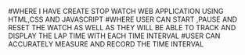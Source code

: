 
#WHERE I HAVE CREATE STOP WATCH WEB APPLICATION USING HTML,CSS AND JAVASCRIPT
#WHERE USER CAN START ,PAUSE AND RESET THE WATCH AS WELL AS THEY WILL BE ABLE TO TRACK AND  DISPLAY THE LAP TIME WITH EACH TIME INTERVAL 
#USER CAN ACCURATELY MEASURE  AND RECORD THE TIME INTERVAL
